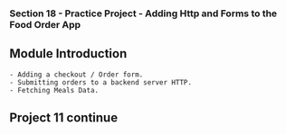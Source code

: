 ### Section 18 - Practice Project - Adding Http and Forms to the Food Order App

## Module Introduction

    - Adding a checkout / Order form.
    - Submitting orders to a backend server HTTP.
    - Fetching Meals Data.

## Project 11 continue
